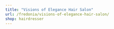 ```yaml
---
title: "Visions of Elegance Hair Salon"
url: /fredonia/visions-of-elegance-hair-salon/
shop: hairdresser
---
```

